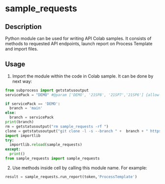 # sample_requests



## Description

Python module can be used for writing API Colab samples. It consists of methods to requested API endpoints, launch report on Process Template and import files. 


## Usage

1.  Import the module within the code in Colab sample. It can be done by next way:

```python 
from subprocess import getstatusoutput
servicePack = "DEMO" #@param ['DEMO', '21SP8', '21SP7','21SP6'] {allow-input: true}

if servicePack == 'DEMO':
  branch = 'main'
else:
  branch = servicePack
print(branch)
rm = getstatusoutput("rm sample_requests -rf ") 
clone = getstatusoutput("git clone -l -s --branch " +  branch + " https://github.com/OlhaLevko/sample_requests.git") 
import importlib
try:  
  importlib.reload(sample_requests)
except:
  print()
from sample_requests import sample_requests
```


2. Use methods inside cell by calling this module name. For example:

```python 
result = sample_requests.run_report(token,'ProcessTemplate')
```
